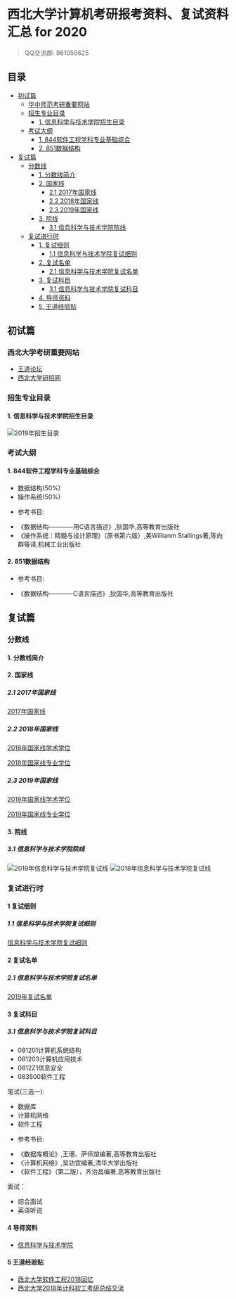 # 西北大学计算机考研报考资料、复试资料汇总 for 2020
>QQ交流群: 981055625

## 目录
* [初试篇](#初试篇)
   * [华中师范考研重要网站](#华中师范考研重要网站)
   * [招生专业目录](#招生专业目录)
       * [1. 信息科学与技术学院招生目录](#1-信息科学与技术学院招生目录)
    * [考试大纲](#考试大纲)
       * [1. 844软件工程学科专业基础综合](#1-844软件工程学科专业基础综合)
       * [2. 851数据结构](#2-851数据结构)
* [复试篇](#复试篇)
   * [分数线](#分数线)
       * [1. 分数线简介](#1-分数线简介)
       * [2. 国家线](#2-国家线)
            * [2.1 2017年国家线](#21-2017年国家线)
            * [2.2 2018年国家线](#22-2018年国家线)
            * [2.3 2019年国家线](#23-2019年国家线)
       * [3. 院线](#3-院线)
            * [3.1 信息科学与技术学院院线](#31-信息科学与技术学院院线)
   * [复试进行时](#复试进行时)
       * [1. 复试细则](#1-复试细则)
            * [1.1 信息科学与技术学院复试细则](#11-信息科学与技术学院复试细则)
       * [2. 复试名单](#2-复试名单)
            * [2.1 信息科学与技术学院复试名单](#21-信息科学与技术学院复试名单)
       * [3. 复试科目](#3-复试科目)
            * [3.1 信息科学与技术学院复试科目](#31-信息科学与技术学院复试科目)
       * [4. 导师资料](#4-导师资料)
       * [5. 王道经验贴](#5-王道经验贴)

## 初试篇
### 西北大学考研重要网站
- [王道论坛](http://www.cskaoyan.com/forum.php?mod=forumdisplay&fid=291&filter=typeid&typeid=43)
- [西北大学研招网](http://yzb.nwu.edu.cn)

### 招生专业目录
#### 1. 信息科学与技术学院招生目录
![2019年招生目录](./西北大学/初试/西北大学计算机招生目录.jpg)

### 考试大纲
#### 1. 844软件工程学科专业基础综合
* 数据结构(50%)
* 操作系统(50%)
- 参考书目:
* 《数据结构————用C语言描述》,狄国华,高等教育出版社
* 《操作系统：精髓与设计原理》（原书第六版）,美Willianm Stallings著,陈向群等译,机械工业出版社

#### 2. 851数据结构
- 参考书目:
* 《数据结构————C语言描述》,狄国华,高等教育出版社

## 复试篇
### 分数线
#### 1. 分数线简介

#### 2. 国家线
##### 2.1 2017年国家线
[2017年国家线](https://yz.chsi.com.cn/kyzx/kydt/201703/20170315/1591016940.html)

##### 2.2 2018年国家线
[2018年国家线学术学位](https://yz.chsi.com.cn/kyzx/kp/201803/20180316/1670298651.html)

[2018年国家线专业学位](https://yz.chsi.com.cn/kyzx/kp/201803/20180316/1670298653.html)

##### 2.3 2019年国家线
[2019年国家线学术学位](https://yz.chsi.com.cn/kyzx/kp/201903/20190315/1772265280.html)

[2019年国家线专业学位](https://yz.chsi.com.cn/kyzx/kp/201903/20190315/1772265285.html)

#### 3. 院线
##### 3.1 信息科学与技术学院院线
![2019年信息科学与技术学院复试线](./西北大学/初试/2019西北大学复试线.jpg)
![2018年信息科学与技术学院复试线](./西北大学/初试/2018西北大学复试线.jpg)

### 复试进行时
#### 1 复试细则
##### 1.1 信息科学与技术学院复试细则
[信息科学与技术学院复试细则](http://ist.nwu.edu.cn/upload/appendix/149/2019-03-27_5c9aecb0e0a0e.pdf)

#### 2 复试名单
##### 2.1 信息科学与技术学院复试名单
[2019年复试名单](./西北大学/复试/2019年信息科学与技术学院硕士研究生复试工作方案.pdf)

#### 3 复试科目
##### 3.1 信息科学与技术学院复试科目

- 081201计算机系统结构
- 081203计算机应用技术
- 0812Z1信息安全
- 083500软件工程

笔试(三选一):
* 数据库
* 计算机网络
* 软件工程
- 参考书目:
* 《数据库概论》,王珊、萨师煊编著,高等教育出版社
* 《计算机网络》,吴功宜编著,清华大学出版社
* 《软件工程》（第二版），齐治昌编著,高等教育出版社

面试：
* 综合面试
* 英语听说

#### 4 导师资料
* [信息科学与技术学院](http://ist.nwu.edu.cn/home/index/articles/mid/5357.html)

#### 5 王道经验贴
* [西北大学软件工程2018回忆](http://www.cskaoyan.com/forum.php?mod=viewthread&tid=649853&fromuid=484376)
* [西北大学2018年计科软工考研总结交流](http://www.cskaoyan.com/forum.php?mod=viewthread&tid=649869&fromuid=484376)